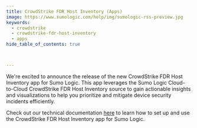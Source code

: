 ```yaml
---
title: CrowdStrike FDR Host Inventory (Apps)
image: https://www.sumologic.com/help/img/sumologic-rss-preview.jpg
keywords:
  - crowdstrike
  - crowdstrike-fdr-host-inventory
  - apps
hide_table_of_contents: true



---
```


We're excited to announce the release of the new CrowdStrike FDR Host Inventory app for Sumo Logic. This app leverages the Sumo Logic Cloud-to-Cloud CrowdStrike FDR Host Inventory source to gain actionable insights and visualizations to help you prioritize and mitigate device security incidents efficiently.

Check out our technical documentation [here](/docs/integrations/saas-cloud/crowdstrike-fdr-host-inventory) to learn how to set up and use the CrowdStrike FDR Host Inventory app for Sumo Logic.
